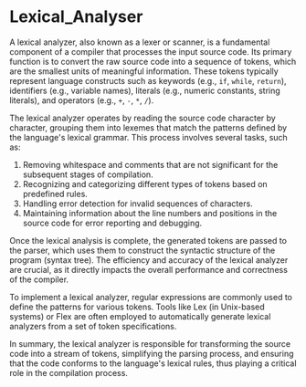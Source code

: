 # Lexical_Analyser

A lexical analyzer, also known as a lexer or scanner, is a fundamental component of a compiler that processes the input source code. Its primary function is to convert the raw source code into a sequence of tokens, which are the smallest units of meaningful information. These tokens typically represent language constructs such as keywords (e.g., `if`, `while`, `return`), identifiers (e.g., variable names), literals (e.g., numeric constants, string literals), and operators (e.g., `+`, `-`, `*`, `/`).

The lexical analyzer operates by reading the source code character by character, grouping them into lexemes that match the patterns defined by the language's lexical grammar. This process involves several tasks, such as:

1. Removing whitespace and comments that are not significant for the subsequent stages of compilation.
2. Recognizing and categorizing different types of tokens based on predefined rules.
3. Handling error detection for invalid sequences of characters.
4. Maintaining information about the line numbers and positions in the source code for error reporting and debugging.

Once the lexical analysis is complete, the generated tokens are passed to the parser, which uses them to construct the syntactic structure of the program (syntax tree). The efficiency and accuracy of the lexical analyzer are crucial, as it directly impacts the overall performance and correctness of the compiler.

To implement a lexical analyzer, regular expressions are commonly used to define the patterns for various tokens. Tools like Lex (in Unix-based systems) or Flex are often employed to automatically generate lexical analyzers from a set of token specifications.

In summary, the lexical analyzer is responsible for transforming the source code into a stream of tokens, simplifying the parsing process, and ensuring that the code conforms to the language's lexical rules, thus playing a critical role in the compilation process.

